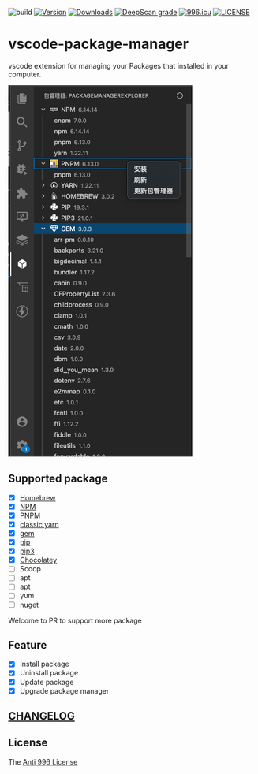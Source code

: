 ![build](https://github.com/axetroy/vscode-package-manager/workflows/build/badge.svg)
[![Version](https://vsmarketplacebadge.apphb.com/version/axetroy.vscode-package-manager.svg)](https://marketplace.visualstudio.com/items?itemName=axetroy.vscode-package-manager)
[![Downloads](https://vsmarketplacebadge.apphb.com/downloads/axetroy.vscode-package-manager.svg)](https://marketplace.visualstudio.com/items?itemName=axetroy.vscode-package-manager)
[![DeepScan grade](https://deepscan.io/api/teams/5773/projects/7593/branches/79865/badge/grade.svg)](https://deepscan.io/dashboard#view=project&tid=5773&pid=7593&bid=79865)
[![996.icu](https://img.shields.io/badge/link-996.icu-red.svg)](https://996.icu)
[![LICENSE](https://img.shields.io/badge/license-Anti%20996-blue.svg)](https://github.com/996icu/996.ICU/blob/master/LICENSE)

# vscode-package-manager

vscode extension for managing your Packages that installed in your computer.

![screenshot.png](./screenshot.png)

## Supported package

- [x] [Homebrew](https://brew.sh/)
- [x] [NPM](https://npmjs.com/)
- [x] [PNPM](https://pnpm.io/)
- [x] [classic yarn](https://classic.yarnpkg.com/)
- [x] [gem](https://rubygems.org/)
- [x] [pip](https://pip.pypa.io/)
- [x] [pip3](https://pip.pypa.io/)
- [x] [Chocolatey](https://chocolatey.org/)
- [ ] Scoop
- [ ] apt
- [ ] apt
- [ ] yum
- [ ] nuget

Welcome to PR to support more package

## Feature

- [x] Install package
- [x] Uninstall package
- [x] Update package
- [x] Upgrade package manager

## [CHANGELOG](https://github.com/axetroy/vscode-package-manager/blob/master/CHANGELOG.md)

## License

The [Anti 996 License](https://github.com/axetroy/vscode-package-manager/blob/master/LICENSE)
